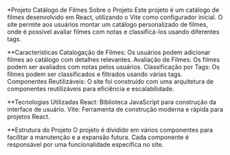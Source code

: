 
*Projeto Catálogo de Filmes
Sobre o Projeto
Este projeto é um catálogo de filmes desenvolvido em React, utilizando o Vite como configurador inicial. O site permite aos usuários montar um catálogo personalizado de filmes, onde é possível avaliar filmes com notas e classificá-los usando diferentes tags.

**Características
Catalogação de Filmes: Os usuários podem adicionar filmes ao catálogo com detalhes relevantes.
Avaliação de Filmes: Os filmes podem ser avaliados com notas pelos usuários.
Classificação por Tags: Os filmes podem ser classificados e filtrados usando várias tags.
Componentes Reutilizáveis: O site foi construído com uma arquitetura de componentes reutilizáveis para eficiência e escalabilidade.

**Tecnologias Utilizadas
React: Biblioteca JavaScript para construção da interface de usuário.
Vite: Ferramenta de construção moderna e rápida para projetos React.

**Estrutura do Projeto
O projeto é dividido em vários componentes para facilitar a manutenção e a expansão futura. Cada componente é responsável por uma funcionalidade específica no site.